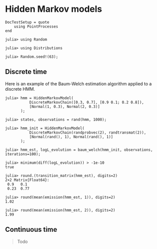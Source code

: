 # Hidden Markov models

```@meta
DocTestSetup = quote
    using PointProcesses
end
```

```jldoctest hmm
julia> using Random

julia> using Distributions

julia> Random.seed!(63);
```

## Discrete time

Here is an example of the Baum-Welch estimation algorithm applied to a discrete HMM.

```jldoctest hmm
julia> hmm = HiddenMarkovModel(
           DiscreteMarkovChain([0.3, 0.7], [0.9 0.1; 0.2 0.8]),
           [Normal(1, 0.3), Normal(2, 0.3)]
       );

julia> states, observations = rand(hmm, 1000);

julia> hmm_init = HiddenMarkovModel(
           DiscreteMarkovChain(randprobvec(2), randtransmat(2)),
           [Normal(rand(), 1), Normal(rand(), 1)]
       );

julia> hmm_est, logL_evolution = baum_welch(hmm_init, observations, iterations=100);

julia> minimum(diff(logL_evolution)) > -1e-10
true

julia> round.(transition_matrix(hmm_est), digits=2)
2×2 Matrix{Float64}:
 0.9   0.1
 0.23  0.77

julia> round(mean(emission(hmm_est, 1)), digits=2)
1.02

julia> round(mean(emission(hmm_est, 2)), digits=2)
1.99
```

## Continuous time

> Todo